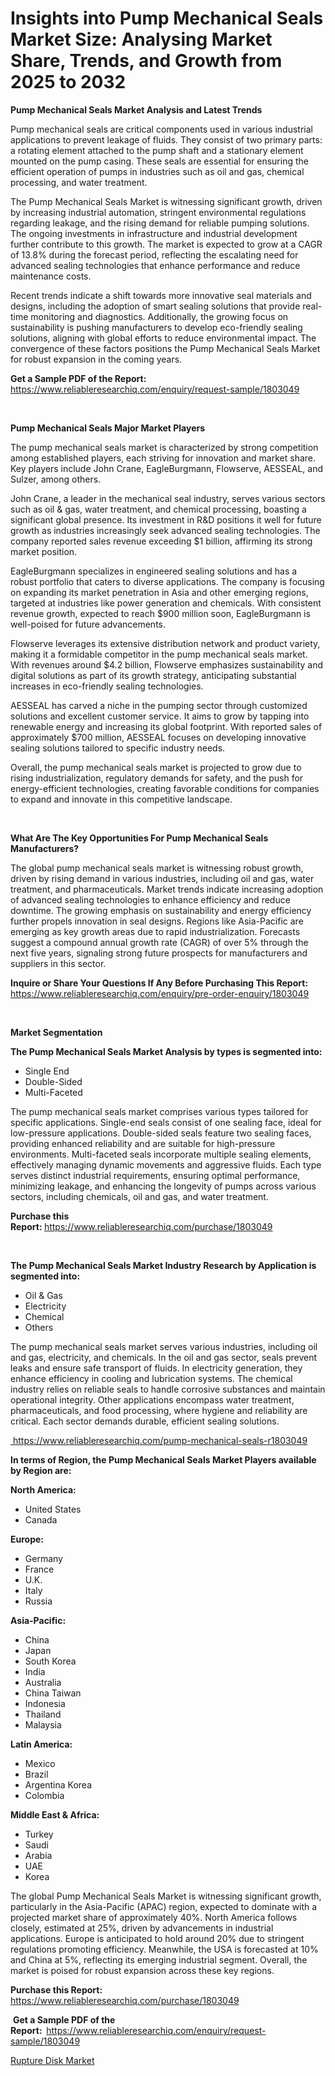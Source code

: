<p><h1>Insights into Pump Mechanical Seals Market Size: Analysing Market Share, Trends, and Growth from 2025 to 2032</h1></p><p><strong>Pump Mechanical Seals Market Analysis and Latest Trends</strong></p>
<p><p>Pump mechanical seals are critical components used in various industrial applications to prevent leakage of fluids. They consist of two primary parts: a rotating element attached to the pump shaft and a stationary element mounted on the pump casing. These seals are essential for ensuring the efficient operation of pumps in industries such as oil and gas, chemical processing, and water treatment.</p><p>The Pump Mechanical Seals Market is witnessing significant growth, driven by increasing industrial automation, stringent environmental regulations regarding leakage, and the rising demand for reliable pumping solutions. The ongoing investments in infrastructure and industrial development further contribute to this growth. The market is expected to grow at a CAGR of 13.8% during the forecast period, reflecting the escalating need for advanced sealing technologies that enhance performance and reduce maintenance costs.</p><p>Recent trends indicate a shift towards more innovative seal materials and designs, including the adoption of smart sealing solutions that provide real-time monitoring and diagnostics. Additionally, the growing focus on sustainability is pushing manufacturers to develop eco-friendly sealing solutions, aligning with global efforts to reduce environmental impact. The convergence of these factors positions the Pump Mechanical Seals Market for robust expansion in the coming years.</p></p>
<p><strong>Get a Sample PDF of the Report:&nbsp;</strong> <a href="https://www.reliableresearchiq.com/enquiry/request-sample/1803049?utm_campaign=2468&utm_medium=2&utm_source=Github&utm_content=ia&utm_term=19022025&utm_id=pump-mechanical-seals">https://www.reliableresearchiq.com/enquiry/request-sample/1803049</a></p>
<p>&nbsp;</p>
<p><strong>Pump Mechanical Seals Major Market Players</strong></p>
<p><p>The pump mechanical seals market is characterized by strong competition among established players, each striving for innovation and market share. Key players include John Crane, EagleBurgmann, Flowserve, AESSEAL, and Sulzer, among others. </p><p>John Crane, a leader in the mechanical seal industry, serves various sectors such as oil & gas, water treatment, and chemical processing, boasting a significant global presence. Its investment in R&D positions it well for future growth as industries increasingly seek advanced sealing technologies. The company reported sales revenue exceeding $1 billion, affirming its strong market position.</p><p>EagleBurgmann specializes in engineered sealing solutions and has a robust portfolio that caters to diverse applications. The company is focusing on expanding its market penetration in Asia and other emerging regions, targeted at industries like power generation and chemicals. With consistent revenue growth, expected to reach $900 million soon, EagleBurgmann is well-poised for future advancements.</p><p>Flowserve leverages its extensive distribution network and product variety, making it a formidable competitor in the pump mechanical seals market. With revenues around $4.2 billion, Flowserve emphasizes sustainability and digital solutions as part of its growth strategy, anticipating substantial increases in eco-friendly sealing technologies.</p><p>AESSEAL has carved a niche in the pumping sector through customized solutions and excellent customer service. It aims to grow by tapping into renewable energy and increasing its global footprint. With reported sales of approximately $700 million, AESSEAL focuses on developing innovative sealing solutions tailored to specific industry needs.</p><p>Overall, the pump mechanical seals market is projected to grow due to rising industrialization, regulatory demands for safety, and the push for energy-efficient technologies, creating favorable conditions for companies to expand and innovate in this competitive landscape.</p></p>
<p>&nbsp;</p>
<p><strong>What Are The Key Opportunities For Pump Mechanical Seals Manufacturers?</strong></p>
<p><p>The global pump mechanical seals market is witnessing robust growth, driven by rising demand in various industries, including oil and gas, water treatment, and pharmaceuticals. Market trends indicate increasing adoption of advanced sealing technologies to enhance efficiency and reduce downtime. The growing emphasis on sustainability and energy efficiency further propels innovation in seal designs. Regions like Asia-Pacific are emerging as key growth areas due to rapid industrialization. Forecasts suggest a compound annual growth rate (CAGR) of over 5% through the next five years, signaling strong future prospects for manufacturers and suppliers in this sector.</p></p>
<p><strong>Inquire or Share Your Questions If Any Before Purchasing This Report:</strong> <a href="https://www.reliableresearchiq.com/enquiry/pre-order-enquiry/1803049?utm_campaign=2468&utm_medium=2&utm_source=Github&utm_content=ia&utm_term=19022025&utm_id=pump-mechanical-seals">https://www.reliableresearchiq.com/enquiry/pre-order-enquiry/1803049</a></p>
<p>&nbsp;</p>
<p><strong>Market Segmentation</strong></p>
<p><strong>The Pump Mechanical Seals Market Analysis by types is segmented into:</strong></p>
<p><ul><li>Single End</li><li>Double-Sided</li><li>Multi-Faceted</li></ul></p>
<p><p>The pump mechanical seals market comprises various types tailored for specific applications. Single-end seals consist of one sealing face, ideal for low-pressure applications. Double-sided seals feature two sealing faces, providing enhanced reliability and are suitable for high-pressure environments. Multi-faceted seals incorporate multiple sealing elements, effectively managing dynamic movements and aggressive fluids. Each type serves distinct industrial requirements, ensuring optimal performance, minimizing leakage, and enhancing the longevity of pumps across various sectors, including chemicals, oil and gas, and water treatment.</p></p>
<p><strong>Purchase this Report:&nbsp;</strong><a href="https://www.reliableresearchiq.com/purchase/1803049?utm_campaign=2468&utm_medium=2&utm_source=Github&utm_content=ia&utm_term=19022025&utm_id=pump-mechanical-seals">https://www.reliableresearchiq.com/purchase/1803049</a></p>
<p>&nbsp;</p>
<p><strong>The Pump Mechanical Seals Market Industry Research by Application is segmented into:</strong></p>
<p><ul><li>Oil & Gas</li><li>Electricity</li><li>Chemical</li><li>Others</li></ul></p>
<p><p>The pump mechanical seals market serves various industries, including oil and gas, electricity, and chemicals. In the oil and gas sector, seals prevent leaks and ensure safe transport of fluids. In electricity generation, they enhance efficiency in cooling and lubrication systems. The chemical industry relies on reliable seals to handle corrosive substances and maintain operational integrity. Other applications encompass water treatment, pharmaceuticals, and food processing, where hygiene and reliability are critical. Each sector demands durable, efficient sealing solutions.</p></p>
<p><a href="https://www.reliableresearchiq.com/pump-mechanical-seals-r1803049?utm_campaign=2468&utm_medium=2&utm_source=Github&utm_content=ia&utm_term=19022025&utm_id=pump-mechanical-seals">&nbsp;https://www.reliableresearchiq.com/pump-mechanical-seals-r1803049</a></p>
<p><strong>In terms of Region, the Pump Mechanical Seals Market Players available by Region are:</strong></p>
<p>
    <p> <strong> North America: </strong>
        <ul>
            <li>United States</li>
            <li>Canada</li>
        </ul>
        </p> 
    <p> <strong> Europe: </strong>
        <ul>
            <li>Germany</li>
            <li>France</li>
            <li>U.K.</li>
            <li>Italy</li>
            <li>Russia</li>
        </ul>
        </p> 
    <p> <strong> Asia-Pacific: </strong>
        <ul>
            <li>China</li>
            <li>Japan</li>
            <li>South Korea</li>
            <li>India</li>
            <li>Australia</li>
            <li>China Taiwan</li>
            <li>Indonesia</li>
            <li>Thailand</li>
            <li>Malaysia</li>
        </ul>
        </p> 
    <p> <strong> Latin America: </strong>
        <ul>
            <li>Mexico</li>
            <li>Brazil</li>
            <li>Argentina Korea</li>
            <li>Colombia</li>
        </ul>
        </p> 
    <p> <strong> Middle East & Africa: </strong>
        <ul>
            <li>Turkey</li>
            <li>Saudi</li>
            <li>Arabia</li>
            <li>UAE</li>
            <li>Korea</li>
        </ul>
    </p>
    </p>
<p><p>The global Pump Mechanical Seals Market is witnessing significant growth, particularly in the Asia-Pacific (APAC) region, expected to dominate with a projected market share of approximately 40%. North America follows closely, estimated at 25%, driven by advancements in industrial applications. Europe is anticipated to hold around 20% due to stringent regulations promoting efficiency. Meanwhile, the USA is forecasted at 10% and China at 5%, reflecting its emerging industrial segment. Overall, the market is poised for robust expansion across these key regions.</p></p>
<p><strong>Purchase this Report: </strong><a href="https://www.reliableresearchiq.com/purchase/1803049?utm_campaign=2468&utm_medium=2&utm_source=Github&utm_content=ia&utm_term=19022025&utm_id=pump-mechanical-seals">https://www.reliableresearchiq.com/purchase/1803049</a></p>
<p>&nbsp;<strong>Get a Sample PDF of the Report:&nbsp;&nbsp;</strong><a href="https://www.reliableresearchiq.com/enquiry/request-sample/1803049?utm_campaign=2468&utm_medium=2&utm_source=Github&utm_content=ia&utm_term=19022025&utm_id=pump-mechanical-seals">https://www.reliableresearchiq.com/enquiry/request-sample/1803049</a></p>
<p><strong></strong></p>
<p><p><a href="https://github.com/barnickclara79/Market-Research-Report-List-1/blob/main/rupture-disk-market.md?utm_campaign=2468&utm_medium=2&utm_source=Github&utm_content=ia&utm_term=19022025&utm_id=pump-mechanical-seals">Rupture Disk Market</a></p></p>